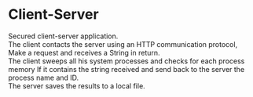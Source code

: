 # Client-Server
Secured client-server application.<br>
The client contacts the server using an HTTP communication protocol,<br>
Make a request and receives a String in return.<br>
The client sweeps all his system processes and checks for each process memory If it contains the string received and send back to the server the process name and ID.<br>
The server saves the results to a local file.
